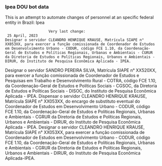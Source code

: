 ### Ipea DOU bot data
 This is an attempt to automate changes of personnel at an specific federal entity in Brazil: Ipea
 
                        Very last change: 
 	 25 April, 2023
	Designar o servidor CLEANDRO HENRIQUE KRAUSE, Matrícula SIAPE n° XX053XX, para exercer a função comissionada de Coordenador de Estudos em Desenvolvimento Urbano - CODUR, código FCE 1.10, da Coordenação-Geral de Estudos e Políticas Regionais, Urbanas e Ambientais - CGRUR da Diretoria de Estudos e Políticas Regionais, Urbanos e Ambientais - DIRUR, do Instituto de Pesquisa Econômica Aplicada - IPEA.
Designar o servidor SANDRO PEREIRA SILVA, Matrícula SIAPE n° XX520XX, para exercer a função comissionada de Coordenador de Estudos e Pesquisas em Trabalho e Desenvolvimento Rural - COTRA, código FCE 1.10, da Coordenação-Geral de Estudos e Políticas Sociais - CGSOC, da Diretoria de Estudos e Políticas Sociais - DISOC, do Instituto de Pesquisa Econômica Aplicada - IPEA.
Dispensar o servidor CLEANDRO HENRIQUE KRAUSE, Matrícula SIAPE n° XX053XX, do encargo de substituto eventual do Coordenador de Estudos em Desenvolvimento Urbano - CODUR, código FCE 1.10, da Coordenação-Geral de Estudos e Políticas Regionais, Urbanas e Ambientais - CGRUR da Diretoria de Estudos e Políticas Regionais, Urbanos e Ambientais - DIRUR, do Instituto de Pesquisa Econômica Aplicada - IPEA.
Designar o servidor CLEANDRO HENRIQUE KRAUSE, Matrícula SIAPE n° XX053XX, para exercer a função comissionada de Coordenador de Estudos em Desenvolvimento Urbano - CODUR, código FCE 1.10, da Coordenação-Geral de Estudos e Políticas Regionais, Urbanas e Ambientais - CGRUR da Diretoria de Estudos e Políticas Regionais, Urbanos e Ambientais - DIRUR, do Instituto de Pesquisa Econômica Aplicada-IPEA.
